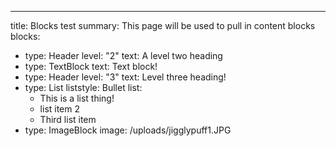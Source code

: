 ---
title: Blocks test
summary: This page will be used to pull in content blocks
blocks:
  - type: Header
    level: "2"
    text: A level two heading
  - type: TextBlock
    text: Text block!
  - type: Header
    level: "3"
    text: Level three heading!
  - type: List
    liststyle: Bullet
    list:
      - This is a list thing!
      - list item 2
      - Third list item
  - type: ImageBlock
    image: /uploads/jigglypuff1.JPG
